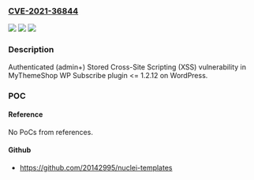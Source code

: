 ### [CVE-2021-36844](https://cve.mitre.org/cgi-bin/cvename.cgi?name=CVE-2021-36844)
![](https://img.shields.io/static/v1?label=Product&message=WP%20Subscribe%20(WordPress%20plugin)&color=blue)
![](https://img.shields.io/static/v1?label=Version&message=%3C%3D%201.2.12%3C%3D%201.2.12%20&color=brighgreen)
![](https://img.shields.io/static/v1?label=Vulnerability&message=CWE-79%20Cross-site%20Scripting%20(XSS)&color=brighgreen)

### Description

Authenticated (admin+) Stored Cross-Site Scripting (XSS) vulnerability in MyThemeShop WP Subscribe plugin <= 1.2.12 on WordPress.

### POC

#### Reference
No PoCs from references.

#### Github
- https://github.com/20142995/nuclei-templates

